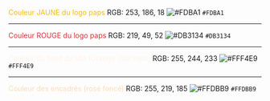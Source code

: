 <span style='color:rgb(253,186,18)'>Couleur JAUNE du logo paps</span>
RGB: 253, 186, 18
![#FDBA1](https://via.placeholder.com/15/FDBA1/000000?text=+) `#FDBA1`

------
<span style='color:rgb(219, 49, 52)'>Couleur ROUGE du logo paps</span>
RGB: 219, 49, 52
![#DB3134](https://via.placeholder.com/15/DB3134/000000?text=+) `#DB3134`

------
<span style='color:rgb(255, 244, 233)'>Couleur du fond du site (Orange clair/rosé)</span>
RGB: 255, 244, 233
![#FFF4E9](https://via.placeholder.com/15/FFF4E9/000000?text=+) `#FFF4E9`

------
<span style='color:rgb(255, 219, 185)'>Couleur des encadrés (rosé foncé)</span>
RGB: 255, 219, 185
![#FFDBB9](https://via.placeholder.com/15/FFDBB9/000000?text=+) `#FFDBB9`

